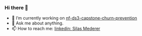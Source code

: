### Hi there 👋

- 🔭 I’m currently working on [nf-ds3-capstone-churn-prevention](https://github.com/jb-ds2020/nf-ds3-capstone-churn-prevention)
- 💬 Ask me about anything.
- 📫 How to reach me: [linkedin: Silas Mederer](www.linkedin.com/in/silas-mederer)
